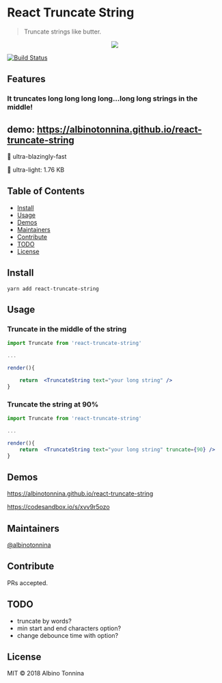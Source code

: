 # React Truncate String

> Truncate strings like butter.

<p align="center">
    <img src="https://img.ziggi.org/5Rjsznl9.png" />
</p>

[![Build Status](https://travis-ci.org/albinotonnina/react-truncate-string.svg?branch=master)](https://travis-ci.org/albinotonnina/react-truncate-string)

## Features

### It truncates long long long long...long long strings in the middle!

## demo: https://albinotonnina.github.io/react-truncate-string

🚀 ultra-blazingly-fast

🌈 ultra-light: 1.76 KB

## Table of Contents

- [Install](#install)
- [Usage](#usage)
- [Demos](#demos)
- [Maintainers](#maintainers)
- [Contribute](#contribute)
- [TODO](#todo)
- [License](#license)

## Install

```
yarn add react-truncate-string
```

## Usage

### Truncate in the middle of the string

```jsx
import Truncate from 'react-truncate-string'

...

render(){

    return  <TruncateString text="your long string" />
}
```

### Truncate the string at 90%

```jsx
import Truncate from 'react-truncate-string'

...

render(){
    return  <TruncateString text="your long string" truncate={90} />
}
```

## Demos

https://albinotonnina.github.io/react-truncate-string

https://codesandbox.io/s/xvv9r5ozo

## Maintainers

[@albinotonnina](https://github.com/albinotonnina)

## Contribute

PRs accepted.

## TODO

- truncate by words?
- min start and end characters option?
- change debounce time with option?

## License

MIT © 2018 Albino Tonnina
